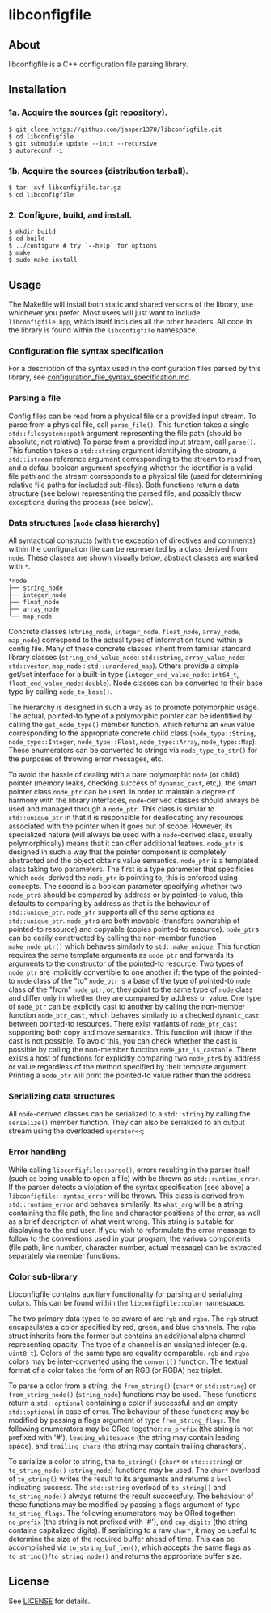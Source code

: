 # libconfigfile

## About

libconfigfile is a C++ configuration file parsing library.

## Installation

### 1a. Acquire the sources (git repository).

```
$ git clone https://github.com/jasper1378/libconfigfile.git
$ cd libconfigfile
$ git submodule update --init --recursive
$ autoreconf -i
```

### 1b. Acquire the sources (distribution tarball).

```
$ tar -xvf libconfigfile.tar.gz
$ cd libconfigfile
```

### 2. Configure, build, and install.

```
$ mkdir build
$ cd build
$ ../configure # try `--help` for options
$ make
$ sudo make install
```

## Usage

The Makefile will install both static and shared versions of the library, use whichever you prefer. Most users will just want to include `libconfigfile.hpp`, which itself includes all the other headers. All code in the library is found within the `libconfigfile` namespace.

### Configuration file syntax specification

For a description of the syntax used in the configuration files parsed by this library, see [configuration_file_syntax_specification.md](configuration_file_syntax_specification.md).

### Parsing a file

Config files can be read from a physical file or a provided input stream. To parse from a physical file, call `parse_file()`. This function takes a single `std::filesystem::path` argument representing the file path (should be absolute, not relative) To parse from a provided input stream, call `parse()`. This function takes a `std::string` argument identifying the stream, a `std::istream` reference argument corresponding to the stream to read from, and a defaul boolean argument specfying whether the identifier is a valid file path and the stream corresponds to a physical file (used for determining relative file paths for included sub-files). Both functions return a data structure (see below) representing the parsed file, and possibly throw exceptions during the process (see below).

### Data structures (`node` class hierarchy)

All syntactical constructs (with the exception of directives and comments) within the configuration file can be represented by a class derived from `node`. These classes are shown visually below, abstract classes are marked with `*`.

```
*node
├── string_node
├── integer_node
├── float_node
├── array_node
└── map_node
```

Concrete classes (`string_node`, `integer_node`, `float_node`, `array_node`, `map_node`) correspond to the actual types of information found within a config file. Many of these concrete classes inherit from familiar standard library classes (`string_end_value_node`: `std::string`, `array_value_node`: `std::vector`, `map_node` : `std::unordered_map`). Others provide a simple get/set interface for a built-in type (`integer_end_value_node`: `int64_t`, `float_end_value_node`: `double`). Node classes can be converted to their base type by calling `node_to_base()`.

The hierarchy is designed in such a way as to promote polymorphic usage. The actual, pointed-to type of a polymorphic pointer can be identified by calling the `get_node_type()` member function, which returns an `enum` value corresponding to the appropriate concrete child class (`node_type::String`, `node_type::Integer`, `node_type::Float`, `node_type::Array`, `node_type::Map`). These enumerators can be converted to strings via `node_type_to_str()` for the purposes of throwing error messages, etc.

To avoid the hassle of dealing with a bare polymorphic `node` (or child) pointer (memory leaks, checking success of `dynamic_cast`, etc,), the smart pointer class `node_ptr` can be used. In order to maintain a degree of harmony with the library interfaces, `node`-derived classes should always be used and managed through a `node_ptr`. This class is similar to `std::unique_ptr` in that it is responsible for deallocating any resources associated with the pointer when it goes out of scope. However, its specialized nature (will always be used with a `node`-derived class, usually polymorphically) means that it can offer additional featues. `node_ptr` is designed in such a way that the pointer component is completely abstracted and the object obtains value semantics. `node_ptr` is a templated class taking two parameters. The first is a type parameter that specificies which `node`-derived the `node_ptr` is pointing to; this is enforced using concepts. The second is a boolean parameter specifying whether two `node_ptr`s should be compared by address or by pointed-to value, this defaults to comparing by address as that is the behaviour of `std::unique_ptr`. `node_ptr` supports all of the same options as `std::unique_ptr`. `node_ptr`s are both movable (transfers ownership of pointed-to resource) and copyable (copies pointed-to resource). `node_ptr`s can be easily constructed by calling the non-member function `make_node_ptr()` which behaves similarly to `std::make_unique`. This function requires the same template arguments as `node_ptr` and forwards its arguments to the constructor of the pointed-to resource. Two types of `node_ptr` are implicitly convertible to one another if: the type of the pointed-to `node` class of the "to" `node_ptr` is a base of the type of pointed-to `node` class of the "from" `node_ptr`; or, they point to the same type of `node` class and differ only in whether they are compared by address or value. One type of `node_ptr` can be explictly cast to another by calling the non-member function `node_ptr_cast`, which behaves similarly to a checked `dynamic_cast` between pointed-to resources. There exist variants of `node_ptr_cast` supporting both copy and move semantics. This function will throw if the cast is not possible. To avoid this, you can check whether the cast is possible by calling the non-member function `node_ptr_is_castable`. There exists a host of functions for explicitly comparing two `node_ptr`s by address or value regardless of the method specified by their template argument. Printing a `node_ptr` will print the pointed-to value rather than the address.

### Serializing data structures

All `node`-derived classes can be serialized to a `std::string` by calling the `serialize()` member function. They can also be serialized to an output stream using the overloaded `operator<<`;

### Error handling

While calling `libconfigfile::parse()`, errors resulting in the parser itself (such as being unable to open a file) with be thrown as `std::runtime_error`. If the parser detects a violation of the syntax specification (see above) a `libconfigfile::syntax_error` will be thrown. This class is derived from `std::runtime_error` and behaves similarily. Its `what_arg` will be a string containing the file path, the line and character positions of the error, as well as a brief description of what went wrong. This string is suitable for displaying to the end user. If you wish to reformulate the error message to follow to the conventions used in your program, the various components (file path, line number, character number, actual message) can be extracted separately via member functions.

### Color sub-library

Libconfigfile contains auxiliary functionality for parsing and serializing colors. This can be found within the `libconfigfile::color` namespace.

The two primary data types to be aware of are `rgb` and `rgba`. The `rgb` struct encapsulates a color specified by red, green, and blue channels. The `rgba` struct inherits from the former but contains an additional alpha channel representing opacity. The type of a channel is an unsigned integer (e.g. `uint8_t`). Colors of the same type are equality comparable. `rgb` and `rgba` colors may be inter-converted using the `convert()` function. The textual format of a color takes the form of an RGB (or RGBA) hex triplet.

To parse a color from a string, the `from_string()` (`char*` or `std::string`) or `from_string_node()` (`string_node`) functions may be used. These functions return a `std::optional` containing a color if successful and an empty `std::optional` in case of error. The behaviour of these functions may be modified by passing a flags argument of type `from_string_flags`. The following enumerators may be ORed together: `no_prefix` (the string is not prefixed with '#'), `leading_whitespace` (the string may contain leading space), and `trailing_chars` (the string may contain trailing characters).

To serialize a color to string, the `to_string()` (`char*` or `std::string`) or `to_string_node()` (`string_node`) functions may be used. The `char*` overload of `to_string()` writes the result to its arguments and returns a `bool` indicating success. The `std::string` overload of `to_string()` and `to_string_node()` always returns the result successfuly. The behaviour of these functions may be modified by passing a flags argument of type `to_string_flags`. The following enumerators may be ORed together: `no_prefix` (the string is not prefixed with '#'), and `cap_digits` (the string contains capitalized digits). If serializing to a raw `char*`, it may be useful to determine the size of the required buffer ahead of time. This can be accomplished via `to_string_buf_len()`, which accepts the same flags as `to_string()`/`to_string_node()` and returns the appropriate buffer size.

## License

See [LICENSE](LICENSE) for details.
